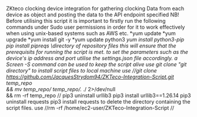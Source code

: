 ZKteco clocking device integration for gathering clocking Data from each device as object and posting the data to the API endpoint specified
 NB! 
 Before utilising this script it is important to firstly run the following commands under Sudo user permissions in order for it to work effectively when using unix-based systems such as AWS etc.
 *yum update
 *yum upgrade
 *yum install git -y
 *yum update python3
 *yum install python3-pip
 *pip install pipreqs \directory of repository files
this will ensure that the prerequisits for running the script is met.
to set the parameters such as the device's ip address and port utilise the settings.json file accordingly.
a Screen -S command can be used to keep the script alive
use git clone "git directory" to install script files to local machine
use //git clone https://github.com/JacquesStrydom94/ZKTeco-Integration-Script.git temp_repo \
&& mv temp_repo/* temp_repo/.* ./ 2>/dev/null \
&& rm -rf temp_repo
//
pip3 uninstall urllib3
pip3 install urllib3==1.26.14
pip3 uninstall requests
pip3 install requests
to delete the directory containing the script files. use
//rm -rf /home/ec2-user/ZKTeco-Integration-Script
//

